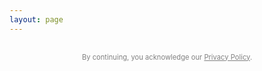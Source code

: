 ```yaml
---
layout: page
---
```


<!-- Basic Styling -->
<style>
  #firebaseui-auth-container,
  #paywall-section,
  #premium-content {
    display: none;
    margin: 40px auto;
    max-width: 400px;
    font-family: -apple-system, BlinkMacSystemFont, "Segoe UI", Roboto, "Helvetica Neue", Arial, sans-serif;
    text-align: center;
  }

  #subscribe-button {
    padding: 14px 24px;
    border-radius: 10px;
    border: none;
    background-color: black;
    color: white;
    font-size: 16px;
    cursor: pointer;
    transition: background-color 0.3s ease;
    width: 100%;
  }

  #subscribe-button:hover {
    background-color: tomato;
  }
</style>

<!-- Firebase UI Container -->
<div id="firebaseui-auth-container"></div>

<!-- Paywall -->
<div id="paywall-section">
  <p>You're logged in. Unlock premium content for £19/month.</p>
  <button id="subscribe-button">Subscribe Now</button>
</div>

<!-- Premium Content -->
<div id="premium-content">
  <h3>Premium Content</h3>
  <p>This is your exclusive members-only content.</p>
</div>

<!-- Firebase App (core) + Auth + Firestore + Functions (UMD format) -->
<script src="https://www.gstatic.com/firebasejs/10.8.1/firebase-app.js"></script>
<script src="https://www.gstatic.com/firebasejs/10.8.1/firebase-auth.js"></script>
<script src="https://www.gstatic.com/firebasejs/10.8.1/firebase-firestore.js"></script>
<script src="https://www.gstatic.com/firebasejs/10.8.1/firebase-functions.js"></script>

<!-- Firebase UI -->
<script src="https://www.gstatic.com/firebasejs/ui/6.0.2/firebase-ui-auth.js"></script>

<script>
  const firebaseConfig = {
    apiKey: "AIzaSyDLRxkrPfPbskX2kyNgNMk4MDg-5volGTI",
    authDomain: "ellisjalia-db.firebaseapp.com",
    projectId: "ellisjalia-db",
    storageBucket: "ellisjalia-db.firebasestorage.app",
    messagingSenderId: "269108432993",
    appId: "1:269108432993:web:93262054eb937faf789a20",
    measurementId: "G-NYXXY0PL56"
  };

  firebase.initializeApp(firebaseConfig);
  const auth = firebase.auth();
  const db = firebase.firestore();
  const functions = firebase.app().functions("europe-west2");
  const stripe = Stripe("pk_live_51QNBnKEEjZULKoNrdlW6uTVgvy0T3pss5P07c1vFtEhLIncQtHLXcRAoT7Nea2PfdfrK3hmd1YwHE9dK1aentQdf00BB9B0YGC");

  const ui = new firebaseui.auth.AuthUI(auth);
  ui.start("#firebaseui-auth-container", {
    signInSuccessUrl: window.location.href,
    signInOptions: [firebase.auth.EmailAuthProvider.PROVIDER_ID],
    credentialHelper: firebaseui.auth.CredentialHelper.NONE
  });

  async function hasPaid(uid) {
    const docRef = db.collection("users").doc(uid);
    const snap = await docRef.get();
    return snap.exists && snap.data().status === "active";
  }

  firebase.auth().onAuthStateChanged(async (user) => {
    const loginBox = document.getElementById("firebaseui-auth-container");
    const paywall = document.getElementById("paywall-section");
    const premium = document.getElementById("premium-content");

    if (user) {
      loginBox.style.display = "none";
      const paid = await hasPaid(user.uid);
      paywall.style.display = paid ? "none" : "block";
      premium.style.display = paid ? "block" : "none";
    } else {
      loginBox.style.display = "block";
      paywall.style.display = "none";
      premium.style.display = "none";
    }
  });

  document.getElementById("subscribe-button").addEventListener("click", async () => {
    const user = firebase.auth().currentUser;
    if (!user) {
      alert("Please log in first.");
      return;
    }

    try {
      const createCheckout = functions.httpsCallable("createCheckoutSession");
      const { data } = await createCheckout({
        successUrl: window.location.origin + "/newsletter?success=true",
        cancelUrl: window.location.origin + "/newsletter?canceled=true"
      });
      if (data?.url) window.open(data.url, "_blank");
      else alert("Checkout failed to start.");
    } catch (err) {
      console.error("Stripe checkout error:", err);
      alert("Error: " + err.message);
    }
  });
</script>

<p style="font-size:0.7rem;color:grey;text-align:center;margin-top:30px;">
  By continuing, you acknowledge our <a href="https://ellisjalia.com/privacy-policy/" style="color:grey;">Privacy Policy</a>.
</p>
